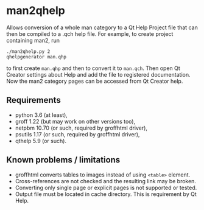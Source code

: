 # man2qhelp

Allows conversion of a whole man category to a Qt Help Project file that can then be compiled to a .qch help file.
For example, to create project containing man2, run

    ./man2qhelp.py 2
    qhelpgenerator man.qhp

to first create `man.qhp` and then to convert it to `man.qch`. Then open Qt Creator settings about Help and add the
file to registered documentation. Now the man2 category pages can be accessed from Qt Creator help.

## Requirements

- python 3.6 (at least),
- groff 1.22 (but may work on other versions too),
- netpbm 10.70 (or such, required by groffhtml driver),
- psutils 1.17 (or such, required by groffhtml driver),
- qthelp 5.9 (or such).

## Known problems / limitations

- groffhtml converts tables to images instead of using `<table>` element.
- Cross-references are not checked and the resulting link may be broken.
- Converting only single page or explicit pages is not supported or tested.
- Output file must be located in cache directory. This is requirement by Qt Help.
